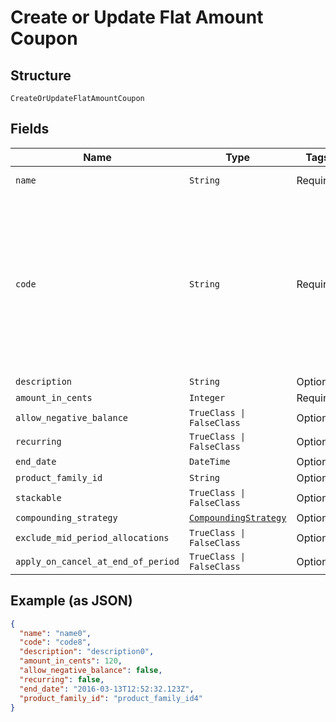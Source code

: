 
# Create or Update Flat Amount Coupon

## Structure

`CreateOrUpdateFlatAmountCoupon`

## Fields

| Name | Type | Tags | Description |
|  --- | --- | --- | --- |
| `name` | `String` | Required | the name of the coupon |
| `code` | `String` | Required | may contain uppercase alphanumeric characters and these special characters (which allow for email addresses to be used): “%”, “@”, “+”, “-”, “_”, and “.” |
| `description` | `String` | Optional | - |
| `amount_in_cents` | `Integer` | Required | - |
| `allow_negative_balance` | `TrueClass \| FalseClass` | Optional | - |
| `recurring` | `TrueClass \| FalseClass` | Optional | - |
| `end_date` | `DateTime` | Optional | - |
| `product_family_id` | `String` | Optional | - |
| `stackable` | `TrueClass \| FalseClass` | Optional | - |
| `compounding_strategy` | [`CompoundingStrategy`](../../doc/models/compounding-strategy.md) | Optional | - |
| `exclude_mid_period_allocations` | `TrueClass \| FalseClass` | Optional | - |
| `apply_on_cancel_at_end_of_period` | `TrueClass \| FalseClass` | Optional | - |

## Example (as JSON)

```json
{
  "name": "name0",
  "code": "code8",
  "description": "description0",
  "amount_in_cents": 120,
  "allow_negative_balance": false,
  "recurring": false,
  "end_date": "2016-03-13T12:52:32.123Z",
  "product_family_id": "product_family_id4"
}
```

